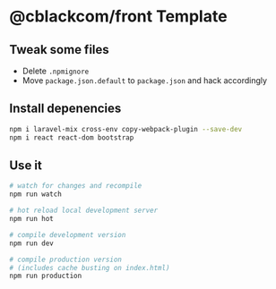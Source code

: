 # @cblackcom/front Template

## Tweak some files
* Delete `.npmignore`
* Move `package.json.default` to `package.json` and hack accordingly

## Install depenencies
```bash
npm i laravel-mix cross-env copy-webpack-plugin --save-dev
npm i react react-dom bootstrap
```

## Use it

```bash
# watch for changes and recompile
npm run watch

# hot reload local development server
npm run hot

# compile development version
npm run dev

# compile production version
# (includes cache busting on index.html)
npm run production
```
